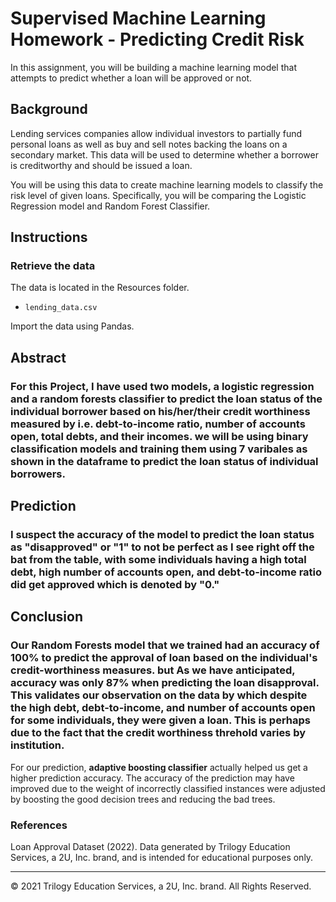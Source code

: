 # Supervised Machine Learning Homework - Predicting Credit Risk

In this assignment, you will be building a machine learning model that attempts to predict whether a loan will be approved or not. 

## Background

Lending services companies allow individual investors to partially fund personal loans as well as buy and sell notes backing the loans on a secondary market. This data will be used to determine whether a borrower is creditworthy and should be issued a loan. 

You will be using this data to create machine learning models to classify the risk level of given loans. Specifically, you will be comparing the Logistic Regression model and Random Forest Classifier.

## Instructions

### Retrieve the data

The data is located in the Resources folder.

* `lending_data.csv`

Import the data using Pandas.

## Abstract
### For this Project, I have used two models, a logistic regression and a random forests classifier to predict the loan status of the individual borrower based on his/her/their credit worthiness measured by i.e. debt-to-income ratio, number of accounts open, total debts, and their incomes. we will be using binary classification models and training them using 7 varibales as shown in the dataframe to predict the loan status of individual borrowers.

## Prediction
### I suspect the accuracy of the model to predict the loan status as "disapproved" or "1" to not be perfect as I see right off the bat from the table, with some individuals having a high total debt, high number of accounts open, and debt-to-income ratio did get approved which is denoted by "0."

## Conclusion
### Our **Random Forests model** that we trained had an accuracy of 100% to predict the approval of loan based on the individual's credit-worthiness measures. but As we have anticipated, accuracy was only 87% when predicting the loan disapproval. This validates our observation on the data by which despite the high debt, debt-to-income, and number of accounts open for some individuals, they were given a loan. This is perhaps due to the fact that the credit worthiness threhold varies by institution.
For our prediction, **adaptive boosting classifier** actually helped us get a higher prediction accuracy. The accuracy of the prediction may have improved due to the weight of incorrectly classified instances were adjusted by boosting the good decision trees and reducing the bad trees.

### References

Loan Approval Dataset (2022). Data generated by Trilogy Education Services, a 2U, Inc. brand, and is intended for educational purposes only.

- - -

© 2021 Trilogy Education Services, a 2U, Inc. brand. All Rights Reserved.



